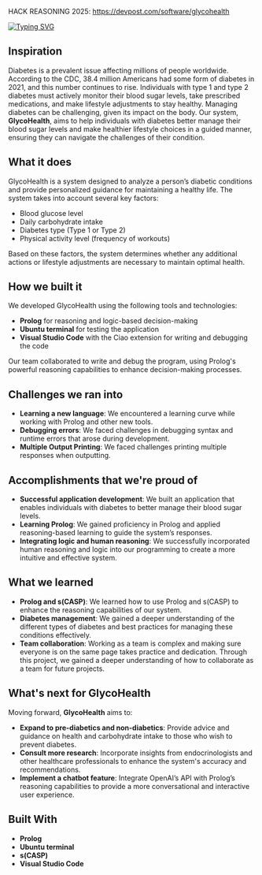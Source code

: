 HACK REASONING 2025: https://devpost.com/software/glycohealth

[![Typing SVG](https://readme-typing-svg.demolab.com?font=Fira+Code&size=30&pause=1000&width=435&lines=GlycoHealth+Hack+2025)](https://git.io/typing-svg)
## Inspiration
Diabetes is a prevalent issue affecting millions of people worldwide. According to the CDC, 38.4 million Americans had some form of diabetes in 2021, and this number continues to rise. Individuals with type 1 and type 2 diabetes must actively monitor their blood sugar levels, take prescribed medications, and make lifestyle adjustments to stay healthy. Managing diabetes can be challenging, given its impact on the body. Our system, **GlycoHealth**, aims to help individuals with diabetes better manage their blood sugar levels and make healthier lifestyle choices in a guided manner, ensuring they can navigate the challenges of their condition.

## What it does
GlycoHealth is a system designed to analyze a person’s diabetic conditions and provide personalized guidance for maintaining a healthy life. The system takes into account several key factors:

- Blood glucose level
- Daily carbohydrate intake
- Diabetes type (Type 1 or Type 2)
- Physical activity level (frequency of workouts)

Based on these factors, the system determines whether any additional actions or lifestyle adjustments are necessary to maintain optimal health.

## How we built it
We developed GlycoHealth using the following tools and technologies:

- **Prolog** for reasoning and logic-based decision-making
- **Ubuntu terminal** for testing the application
- **Visual Studio Code** with the Ciao extension for writing and debugging the code

Our team collaborated to write and debug the program, using Prolog's powerful reasoning capabilities to enhance decision-making processes.

## Challenges we ran into
- **Learning a new language**: We encountered a learning curve while working with Prolog and other new tools.
- **Debugging errors**: We faced challenges in debugging syntax and runtime errors that arose during development.
- **Multiple Output Printing**: We faced challenges printing multiple responses when outputting.

## Accomplishments that we're proud of
- **Successful application development**: We built an application that enables individuals with diabetes to better manage their blood sugar levels.
- **Learning Prolog**: We gained proficiency in Prolog and applied reasoning-based learning to guide the system’s responses.
- **Integrating logic and human reasoning**: We successfully incorporated human reasoning and logic into our programming to create a more intuitive and effective system.

## What we learned
- **Prolog and s(CASP)**: We learned how to use Prolog and s(CASP) to enhance the reasoning capabilities of our system.
- **Diabetes management**: We gained a deeper understanding of the different types of diabetes and best practices for managing these conditions effectively.
- **Team collaboration**: Working as a team is complex and making sure everyone is on the same page takes practice and dedication. Through this project, we gained a deeper understanding of how to collaborate as a team for future projects.

## What's next for GlycoHealth
Moving forward, **GlycoHealth** aims to:

- **Expand to pre-diabetics and non-diabetics**: Provide advice and guidance on health and carbohydrate intake to those who wish to prevent diabetes.
- **Consult more research**: Incorporate insights from endocrinologists and other healthcare professionals to enhance the system's accuracy and recommendations.
- **Implement a chatbot feature**: Integrate OpenAI’s API with Prolog’s reasoning capabilities to provide a more conversational and interactive user experience.

## Built With
- **Prolog**
- **Ubuntu terminal**
- **s(CASP)**
- **Visual Studio Code**

